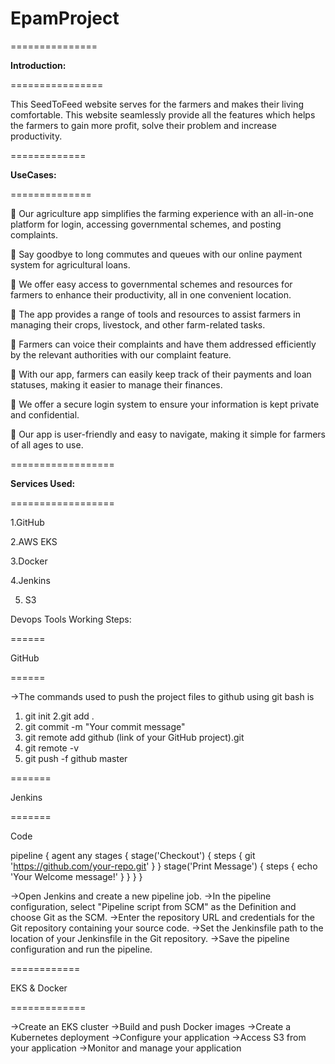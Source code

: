 # EpamProject

===============

**Introduction:**

================

This SeedToFeed website serves for the farmers and makes their living comfortable. This website seamlessly provide all the features which helps the farmers to gain more profit, solve their problem and increase productivity.

=============

**UseCases:**

==============

	Our agriculture app simplifies the farming experience with an all-in-one platform for login, accessing governmental schemes, and posting complaints.

	Say goodbye to long commutes and queues with our online payment system for agricultural loans.

	We offer easy access to governmental schemes and resources for farmers to enhance their productivity, all in one convenient location.

	The app provides a range of tools and resources to assist farmers in managing their crops, livestock, and other farm-related tasks.

	Farmers can voice their complaints and have them addressed efficiently by the relevant authorities with our complaint feature.

	With our app, farmers can easily keep track of their payments and loan statuses, making it easier to manage their finances.

	We offer a secure login system to ensure your information is kept private and confidential.

	Our app is user-friendly and easy to navigate, making it simple for farmers of all ages to use.

==================

**Services Used:**

==================

1.GitHub

2.AWS EKS

3.Docker

4.Jenkins

5. S3


Devops Tools Working Steps:

======

GitHub

======

->The commands used to push the project files to github using git bash is

1. git init
2.git add .
3. git commit -m "Your commit message"
4. git remote add github (link of your GitHub project).git
5. git remote -v
6. git push -f github master

=======

Jenkins

=======


Code

pipeline {
    agent any
    stages {
        stage('Checkout') {
            steps {
                git 'https://github.com/your-repo.git'
            }
        }
        stage('Print Message') {
            steps {
                echo 'Your Welcome message!'
            }
        }
    }
}

->Open Jenkins and create a new pipeline job.
->In the pipeline configuration, select "Pipeline script from SCM" as the Definition and choose Git as the SCM.
->Enter the repository URL and credentials for the Git repository containing your source code.
->Set the Jenkinsfile path to the location of your Jenkinsfile in the Git repository.
->Save the pipeline configuration and run the pipeline.

============

EKS & Docker

=============

->Create an EKS cluster
->Build and push Docker images
->Create a Kubernetes deployment
->Configure your application
->Access S3 from your application
->Monitor and manage your application



